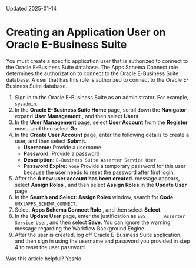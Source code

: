 Updated 2025-01-14
# Creating an Application User on Oracle E-Business Suite
You must create a specific application user that is authorized to connect to the Oracle E-Business Suite database. The Apps Schema Connect role determines the authorization to connect to the Oracle E-Business Suite database. A user that has this role is authorized to connect to the Oracle E-Business Suite database.
  1. Sign in to the Oracle E-Business Suite as an administrator. For example, `sysadmin`.
  2. In the **Oracle E-Business Suite Home** page, scroll down the **Navigator** , expand **User Management** , and then select **Users**.
  3. In the **User Management** page, select **User Account** from the **Register** menu, and then select **Go**.
  4. In the **Create User Account** page, enter the following details to create a user, and then select **Submit**.
     * **Username:** Provide a username
     * **Password:** Provide a password
     * **Description:** `E-Business Suite Asserter Service User`
     * **Password Expire:** `None`
Provide a temporary password for this user because the user needs to reset the password after first login.
  5. After the **A new user account has been created.** message appears, select **Assign Roles** , and then select **Assign Roles** in the **Update User** page.
  6. In the **Search and Select: Assign Roles** window, search for **Code** `UMX|APPS_SCHEMA_CONNECT`.
  7. Select **Apps Schema Connect Role** , and then select **Select**.
  8. In the **Update User** page, enter the justification as `EBS       Asserter Service User`, and then select **Save**.
You can ignore the warning message regarding the Workflow Background Engine.
  9. After the user is created, log off Oracle E-Business Suite application, and then sign in using the username and password you provided in step 4 to reset the user password.


Was this article helpful?
YesNo

